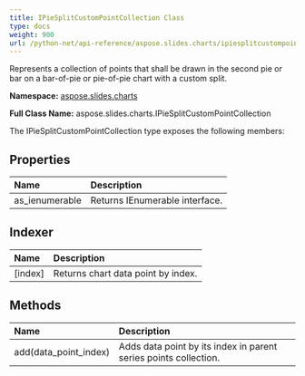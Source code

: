 ```yaml
---
title: IPieSplitCustomPointCollection Class
type: docs
weight: 900
url: /python-net/api-reference/aspose.slides.charts/ipiesplitcustompointcollection/
---
```


Represents a collection of points that shall be drawn in the second pie or bar on a bar-of-pie or pie-of-pie chart with a custom split.

**Namespace:** [aspose.slides.charts](/slides/python-net/api-reference/aspose.slides.charts/)

**Full Class Name:** aspose.slides.charts.IPieSplitCustomPointCollection



The IPieSplitCustomPointCollection type exposes the following members:
## **Properties**
|**Name**|**Description**|
| :- | :- |
|as_ienumerable|Returns IEnumerable interface.|
## **Indexer**
|**Name**|**Description**|
| :- | :- |
|[index]|Returns chart data point by index.|
## **Methods**
|**Name**|**Description**|
| :- | :- |
|add(data_point_index)|Adds data point by its index in parent series points collection.|
